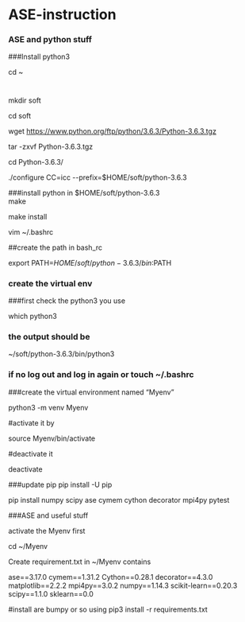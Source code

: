 # ASE-instruction

### ASE and python stuff

###Install python3

cd ~
#
mkdir soft

cd soft

wget https://www.python.org/ftp/python/3.6.3/Python-3.6.3.tgz

tar -zxvf Python-3.6.3.tgz 

cd Python-3.6.3/

./configure CC=icc --prefix=$HOME/soft/python-3.6.3         


###install python in $HOME/soft/python-3.6.3  
make

make install

vim ~/.bashrc

##create the path in bash_rc 

export PATH=$HOME/soft/python-3.6.3/bin:$PATH


### create the virtual env
###first check the python3 you use

which python3

### the output should be 

~/soft/python-3.6.3/bin/python3

### if no log out and log in again or touch ~/.bashrc

###create the virtual environment named “Myenv” 

python3 -m venv Myenv

#activate it by 

source Myenv/bin/activate

#deactivate it

deactivate



###update pip
pip install -U pip

pip install numpy scipy ase cymem cython decorator mpi4py pytest


###ASE and useful stuff

activate the Myenv first

cd ~/Myenv

Create requirement.txt in ~/Myenv contains

ase==3.17.0
cymem==1.31.2
Cython==0.28.1
decorator==4.3.0
matplotlib==2.2.2
mpi4py==3.0.2
numpy==1.14.3
scikit-learn==0.20.3
scipy==1.1.0
sklearn==0.0

#install are bumpy or so using
pip3 install -r requirements.txt
